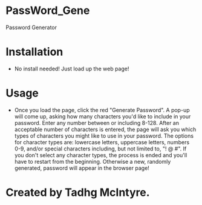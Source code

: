 # PassWord_Gene
Password Generator

# Installation
- No install needed! Just load up the web page!

# Usage
- Once you load the page, click the red "Generate Password". A pop-up will come up, asking how many characters you'd like to include in your password. Enter any number between or including 8-128. After an acceptable number of characters is entered, the page will ask you which types of characters you might like to use in your password. The options for character types are: lowercase letters, uppercase letters, numbers 0-9, and/or special characters including, but not limited to, "! @ #". If you don't select any character types, the process is ended and you'll have to restart from the beginning. Otherwise a new, randomly generated, password will appear in the browser page!

# Created by Tadhg McIntyre.